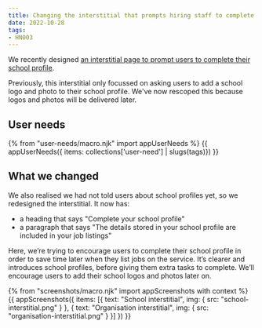 ```yaml
---
title: Changing the interstitial that prompts hiring staff to complete their school profile
date: 2022-10-28
tags:
- HN003
---
```


We recently designed [an interstitial page to prompt users to complete their school profile](/prompting-hiring-staff-to-complete-their-school-profile/).

Previously, this interstitial only focussed on asking users to add a school logo and photo to their school profile. We've now rescoped this because logos and photos will be delivered later.

## User needs

{% from "user-needs/macro.njk" import appUserNeeds %}
{{ appUserNeeds({ items: collections['user-need'] | slugs(tags)}) }}

## What we changed

We also realised we had not told users about school profiles yet, so we redesigned the interstitial. It now has:
- a heading that says "Complete  your school profile"
- a paragraph that says "The details stored in your school profile are included in your job listings"

Here, we’re trying to encourage users to complete their school profile in order to save time later when they list jobs on the service. It’s clearer and introduces school profiles, before giving them extra tasks to complete. We’ll encourage users to add their school logos and photos later on.

{% from "screenshots/macro.njk" import appScreenshots with context %}
{{ appScreenshots({
  items: [{
    text: "School interstitial",
    img: { src: "school-interstitial.png" }
  },
  {
    text: "Organisation interstitial",
    img: { src: "organisation-interstitial.png" }
  }]
}) }}
